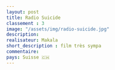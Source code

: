 ```yaml
---
layout: post
title: Radio Suicide
classement : 3
image: "/assets/img/radio-suicide.jpg"
description:
realisateur: Makala
short_description : film très sympa
commentaire:
pays: Suisse 🇨🇭
---
```

